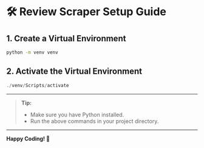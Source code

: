 # 🛠️ Review Scraper Setup Guide

## 1. Create a Virtual Environment

```bash
python -m venv venv
```

## 2. Activate the Virtual Environment

```powershell
./venv/Scripts/activate
```

---

> **Tip:**
>
> - Make sure you have Python installed.
> - Run the above commands in your project directory.

---

**Happy Coding! 🚀**
